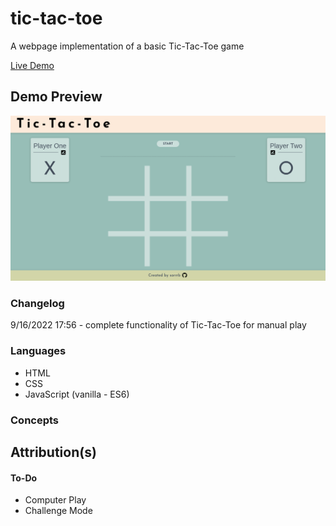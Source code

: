 # tic-tac-toe
A webpage implementation of a basic Tic-Tac-Toe game<br>

[Live Demo](https://sorrrb.github.io/js-tic-tac-toe/)

## Demo Preview
![Game Demo](./assets/demopreview.png)

### Changelog
9/16/2022 17:56 - complete functionality of Tic-Tac-Toe for manual play 

### Languages
- HTML
- CSS
- JavaScript (vanilla - ES6)

### Concepts

## Attribution(s)

#### To-Do
- Computer Play<br>
- Challenge Mode<br>